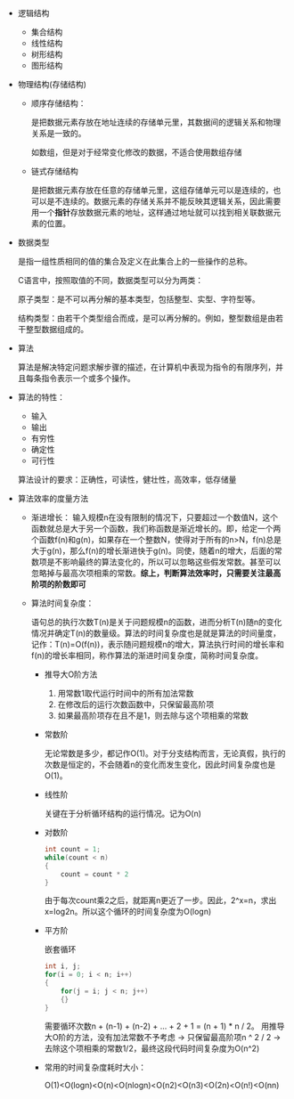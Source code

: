- 逻辑结构
    - 集合结构
    - 线性结构
    - 树形结构
    - 图形结构
- 物理结构(存储结构)
    - 顺序存储结构：

        是把数据元素存放在地址连续的存储单元里，其数据间的逻辑关系和物理关系是一致的。

        如数组，但是对于经常变化修改的数据，不适合使用数组存储

    - 链式存储结构

        是把数据元素存放在任意的存储单元里，这组存储单元可以是连续的，也可以是不连续的。数据元素的存储关系并不能反映其逻辑关系，因此需要用一个**指针**存放数据元素的地址，这样通过地址就可以找到相关联数据元素的位置。
- 数据类型

    是指一组性质相同的值的集合及定义在此集合上的一些操作的总称。

    C语言中，按照取值的不同，数据类型可以分为两类：

    原子类型：是不可以再分解的基本类型，包括整型、实型、字符型等。

    结构类型：由若干个类型组合而成，是可以再分解的。例如，整型数组是由若干整型数据组成的。



- 算法

    算法是解决特定问题求解步骤的描述，在计算机中表现为指令的有限序列，并且每条指令表示一个或多个操作。

- 算法的特性：
    - 输入
    - 输出
    - 有穷性
    - 确定性
    - 可行性

    算法设计的要求：正确性，可读性，健壮性，高效率，低存储量

- 算法效率的度量方法

    - 渐进增长： 输入规模n在没有限制的情况下，只要超过一个数值N，这个函数就总是大于另一个函数，我们称函数是渐近增长的。即，给定一个两个函数f(n)和g(n)，如果存在一个整数N，使得对于所有的n>N，f(n)总是大于g(n)，那么f(n)的增长渐进快于g(n)。同使，随着n的增大，后面的常数项是不影响最终的算法变化的，所以可以忽略这些假发常数。甚至可以忽略掉与最高次项相乘的常数。**综上，判断算法效率时，只需要关注最高阶项的阶数即可**

    - 算法时间复杂度：

        语句总的执行次数T(n)是关于问题规模n的函数，进而分析T(n)随n的变化情况并确定T(n)的数量级。算法的时间复杂度也是就是算法的时间量度，记作：T(n)=O(f(n))，表示随问题规模n的增大，算法执行时间的增长率和f(n)的增长率相同，称作算法的渐进时间复杂度，简称时间复杂度。

        - 推导大O阶方法

            1. 用常数1取代运行时间中的所有加法常数
            2. 在修改后的运行次数函数中，只保留最高阶项
            3. 如果最高阶项存在且不是1，则去除与这个项相乘的常数
        
        - 常数阶

            无论常数是多少，都记作O(1)。对于分支结构而言，无论真假，执行的次数是恒定的，不会随着n的变化而发生变化，因此时间复杂度也是O(1)。

        - 线性阶

            关键在于分析循环结构的运行情况。记为O(n)

        - 对数阶

            ```C
            int count = 1;
            while(count < n)
            {
                count = count * 2
            }
            ```
            由于每次count乘2之后，就距离n更近了一步。因此，2^x=n，求出x=log2n。所以这个循环的时间复杂度为O(logn)
        
        - 平方阶

            嵌套循环
            ```C
            int i, j;
            for(i = 0; i < n; i++)
            {
                for(j = i; j < n; j++)
                {}
            }
            ```
            需要循环次数n + (n-1) + (n-2) + ... + 2 + 1 = (n + 1) * n / 2。
            用推导大O阶的方法，没有加法常数不予考虑 -> 只保留最高阶项n ^ 2 / 2 -> 去除这个项相乘的常数1/2，最终这段代码时间复杂度为O(n^2)

        - 常用的时间复杂度耗时大小：
        
            O(1)<O(logn)<O(n)<O(nlogn)<O(n2)<O(n3)<O(2n)<O(n!)<O(nn)